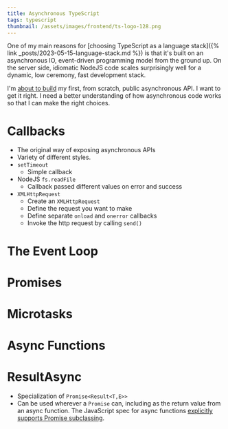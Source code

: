 ```yaml
---
title: Asynchronous TypeScript
tags: typescript
thumbnail: /assets/images/frontend/ts-logo-128.png
---
```


One of my main reasons for [choosing TypeScript as a language stack]({% link _posts/2023-05-15-language-stack.md %}) is that it's built on an asynchronous IO, event-driven programming model from the ground up. On the server side, idiomatic NodeJS code scales surprisingly well for a dynamic, low ceremony, fast development stack. 

I'm [about to build](/_posts/2025-05-05-infinisheet-event-log.md) my first, from scratch, public asynchronous API. I want to get it right. I need a better understanding of how asynchronous code works so that I can make the right choices.

# Callbacks

* The original way of exposing asynchronous APIs
* Variety of different styles.
* `setTimeout`
  * Simple callback
* NodeJS `fs.readFile`
  * Callback passed different values on error and success
* `XMLHttpRequest`
  * Create an `XMLHttpRequest`
  * Define the request you want to make
  * Define separate `onload` and `onerror` callbacks
  * Invoke the http request by calling `send()`

# The Event Loop

# Promises

# Microtasks

# Async Functions

# ResultAsync

* Specialization of `Promise<Result<T,E>>`
* Can be used wherever a `Promise` can, including as the return value from an async function. The JavaScript spec for async functions [explicitly supports Promise subclassing](https://tc39.es/ecma262/multipage/control-abstraction-objects.html#sec-newpromisecapability).
